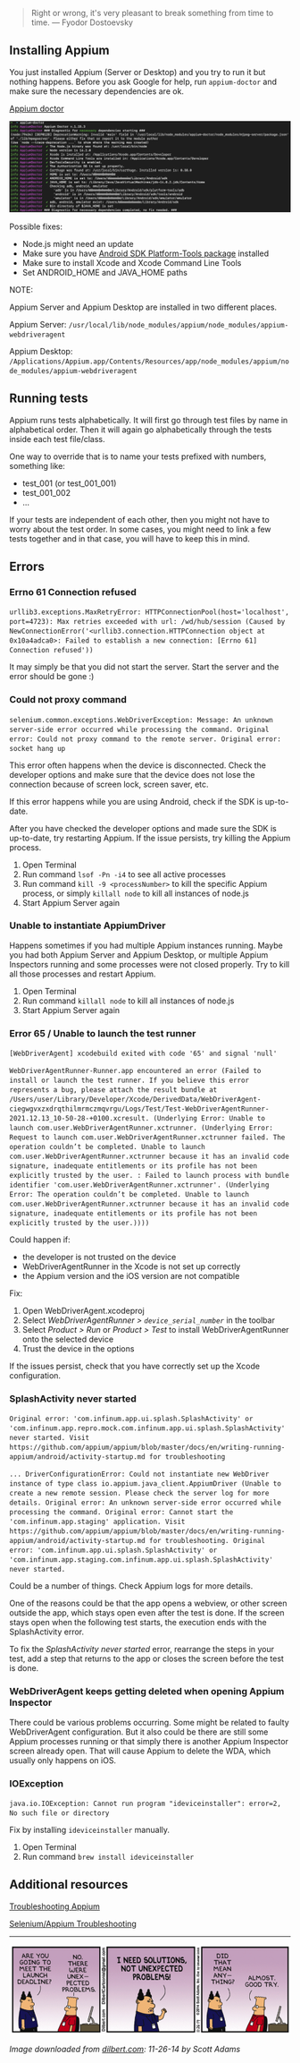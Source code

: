 > Right or wrong, it's very pleasant to break something from time to time. — Fyodor Dostoevsky

## Installing Appium

You just installed Appium (Server or Desktop) and you try to run it but nothing happens. Before you ask Google for help, run `appium-doctor` and make sure the necessary dependencies are ok.

[Appium doctor](https://github.com/appium/appium-doctor)

![troubleshooting_appium_appium_doctor.png](/img/troubleshooting_appium_appium_doctor.png)

Possible fixes:

- Node.js might need an update
- Make sure you have [Android SDK Platform-Tools package](https://developer.android.com/studio/command-line/adb) installed
- Make sure to install Xcode and Xcode Command Line Tools
- Set ANDROID_HOME and JAVA_HOME paths


NOTE:

Appium Server and Appium Desktop are installed in two different places.

Appium Server: `/usr/local/lib/node_modules/appium/node_modules/appium-webdriveragent`

Appium Desktop: `/Applications/Appium.app/Contents/Resources/app/node_modules/appium/node_modules/appium-webdriveragent`


## Running tests

Appium runs tests alphabetically. It will first go through test files by name in alphabetical order. Then it will again go alphabetically through the tests inside each test file/class.

One way to override that is to name your tests prefixed with numbers, something like:

- test_001 (or test_001_001)
- test_001_002 
- ...

If your tests are independent of each other, then you might not have to worry about the test order. In some cases, you might need to link a few tests together and in that case, you will have to keep this in mind.


## Errors

### Errno 61 Connection refused

`urllib3.exceptions.MaxRetryError: HTTPConnectionPool(host='localhost', port=4723): Max retries exceeded with url: /wd/hub/session (Caused by NewConnectionError('<urllib3.connection.HTTPConnection object at 0x10a4adca0>: Failed to establish a new connection: [Errno 61] Connection refused'))`

It may simply be that you did not start the server. Start the server and the error should be gone :)


### Could not proxy command

`selenium.common.exceptions.WebDriverException: Message: An unknown server-side error occurred while processing the command. Original error: Could not proxy command to the remote server. Original error: socket hang up`

This error often happens when the device is disconnected. Check the developer options and make sure that the device does not lose the connection because of screen lock, screen saver, etc.

If this error happens while you are using Android, check if the SDK is up-to-date.

After you have checked the developer options and made sure the SDK is up-to-date, try restarting Appium. If the issue persists, try killing the Appium process.

1. Open Terminal
2. Run command `lsof -Pn -i4` to see all active processes
3. Run command `kill -9 <processNumber>` to kill the specific Appium process, or simply `killall node` to kill all instances of node.js
4. Start Appium Server again


### Unable to instantiate AppiumDriver

Happens sometimes if you had multiple Appium instances running. Maybe you had both Appium Server and Appium Desktop, or multiple Appium Inspectors running and some processes were not closed properly. Try to kill all those processes and restart Appium.

1. Open Terminal
2. Run command `killall node` to kill all instances of node.js
3. Start Appium Server again


### Error 65 / Unable to launch the test runner

`[WebDriverAgent] xcodebuild exited with code '65' and signal 'null'`

`WebDriverAgentRunner-Runner.app encountered an error (Failed to install or launch the test runner. If you believe this error represents a bug, please attach the result bundle at /Users/user/Library/Developer/Xcode/DerivedData/WebDriverAgent-ciegwgvxzxdrqthilmrmczmqvrgu/Logs/Test/Test-WebDriverAgentRunner-2021.12.13_10-50-28-+0100.xcresult. (Underlying Error: Unable to launch com.user.WebDriverAgentRunner.xctrunner. (Underlying Error: Request to launch com.user.WebDriverAgentRunner.xctrunner failed. The operation couldn’t be completed. Unable to launch com.user.WebDriverAgentRunner.xctrunner because it has an invalid code signature, inadequate entitlements or its profile has not been explicitly trusted by the user. : Failed to launch process with bundle identifier 'com.user.WebDriverAgentRunner.xctrunner'. (Underlying Error: The operation couldn’t be completed. Unable to launch com.user.WebDriverAgentRunner.xctrunner because it has an invalid code signature, inadequate entitlements or its profile has not been explicitly trusted by the user.))))`

Could happen if:

- the developer is not trusted on the device
- WebDriverAgentRunner in the Xcode is not set up correctly
- the Appium version and the iOS version are not compatible


Fix:

1. Open WebDriverAgent.xcodeproj
2. Select _WebDriverAgentRunner > `device_serial_number`_ in the toolbar
3. Select _Product > Run_ or _Product > Test_ to install WebDriverAgentRunner onto the selected device 
4. Trust the device in the options

If the issues persist, check that you have correctly set up the Xcode configuration.


### SplashActivity never started

`Original error: 'com.infinum.app.ui.splash.SplashActivity' or 'com.infinum.app.repro.mock.com.infinum.app.ui.splash.SplashActivity' never started. Visit https://github.com/appium/appium/blob/master/docs/en/writing-running-appium/android/activity-startup.md for troubleshooting`

`... DriverConfigurationError: Could not instantiate new WebDriver instance of type class io.appium.java_client.AppiumDriver (Unable to create a new remote session. Please check the server log for more details. Original error: An unknown server-side error occurred while processing the command. Original error: Cannot start the 'com.infinum.app.staging' application. Visit https://github.com/appium/appium/blob/master/docs/en/writing-running-appium/android/activity-startup.md for troubleshooting. Original error: 'com.infinum.app.ui.splash.SplashActivity' or 'com.infinum.app.staging.com.infinum.app.ui.splash.SplashActivity' never started.`

Could be a number of things. Check Appium logs for more details.

One of the reasons could be that the app opens a webview, or other screen outside the app, which stays open even after the test is done. If the screen stays open when the following test starts, the execution ends with the SplashActivity error.

To fix the _SplashActivity never started_ error, rearrange the steps in your test, add a step that returns to the app or closes the screen before the test is done.


### WebDriverAgent keeps getting deleted when opening Appium Inspector

There could be various problems occurring. Some might be related to faulty WebDriverAgent configuration. But it also could be there are still some Appium processes running or that simply there is another Appium Inspector screen already open. That will cause Appium to delete the WDA, which usually only happens on iOS.


### IOException

`java.io.IOException: Cannot run program "ideviceinstaller": error=2, No such file or directory`

Fix by installing `ideviceinstaller` manually.

1. Open Terminal
2. Run command `brew install ideviceinstaller`


## Additional resources

[Troubleshooting Appium](https://appium.io/docs/en/writing-running-appium/other/troubleshooting/)

[Selenium/Appium Troubleshooting](https://developers.perfectomobile.com/pages/viewpage.action?pageId=19170351)


---


![dilbert_troubleshooting_appium.png](/img/dilbert_troubleshooting_appium.png)

*Image downloaded from [dilbert.com](https://dilbert.com/strip/2014-11-26): 11-26-14 by Scott Adams* 
